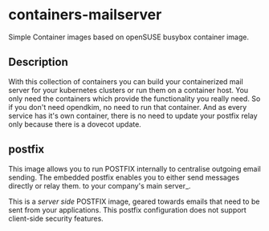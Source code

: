 # containers-mailserver

Simple Container images based on openSUSE busybox container image.

## Description

With this collection of containers you can build your containerized mail server for your kubernetes clusters or run them on a container host. You only need the containers which provide the functionality you really need. So if you don't need opendkim, no need to run that container. And as every service has it's own container, there is no need to update your postfix relay only because there is a dovecot update.

## postfix

This image allows you to run POSTFIX internally to centralise outgoing email sending. The embedded postfix enables you to either send messages directly or relay them. to your company's main server_.

This is a _server side_ POSTFIX image, geared towards emails that need to be sent from your applications. This postfix configuration does not support client-side security features.
